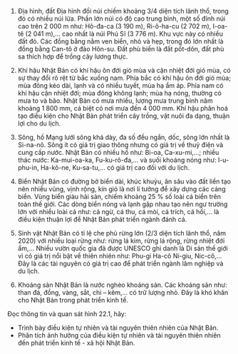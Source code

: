 1. Địa hình, đất
Địa hình đồi núi chiếm khoảng 3/4 diện tích lãnh thổ, trong đó có nhiều núi lửa. Phần lớn núi có độ cao trung bình, một số đỉnh núi cao trên 2 000 m như: Hô-đa-ca (3 190 m), Ri-ô-ha-cu (2 702 m), I-oa-tê (2 041 m),... cao nhất là núi Phú Sĩ (3 776 m). Khu vực này có nhiều đất đỏ. Các đồng bằng nằm ven biển, nhỏ và hẹp, trong đó lớn nhất là đồng bằng Can-tô ở đảo Hôn-su. Đất phù biến là đất pốt-dôn, đất phù sa thích hợp để trồng cây lương thực.

2. Khí hậu
Nhật Bản có khí hậu ôn đới gió mùa và cận nhiệt đới gió mùa, có sự thay đổi rõ rệt từ bắc xuống nam. Phía bắc có khí hậu ôn đới gió mùa; mùa đông kéo dài, lạnh và có nhiều tuyết, mùa hạ ẩm áp. Phía nam có khí hậu cận nhiệt đới; mùa đông không lạnh; mùa hạ nóng, thường có mưa to và bão. Nhật Bản có mưa nhiều, lượng mưa trung bình năm khoảng 1 800 mm, cá biệt có nơi mưa đến 4 000 mm. Khí hậu phân hoá tạo điều kiện cho Nhật Bản phát triển cây trồng, vật nuôi đa dạng, thuận lợi cho du lịch.

3. Sông, hồ
Mạng lưới sông khá dày, đa số đều ngắn, dốc, sông lớn nhất là Si-na-nô. Sông ít có giá trị giao thông nhưng có giá trị về thuỷ điện và cung cấp nước. Nhật Bản có nhiều hồ như: Bi-oa, Ca-xu-mi,...; nhiều thác nước: Ka-mui-oa-ka, Fu-ku-rô-đa,... và suối khoáng nóng như: I-u-phu-in, Ha-kô-ne, Ku-sa-tu,... có giá trị cao đối với du lịch.

4. Biển
Nhật Bản có đường bờ biển dài, khúc khuỷu, ăn sâu vào đất liền tạo nên nhiều vũng, vịnh rộng, kín gió là nơi lí tưởng để xây dựng các cảng biển. Vùng biển giàu hải sản, chiếm khoảng 25 % số loài cá biển trên toàn thế giới. Các dòng biển nóng và lạnh gặp nhau tạo nên ngư trường lớn với nhiều loài cá như: cá ngừ, cá thu, cá mòi, cá trích, cá hồi,... là điều kiện thuận lợi để Nhật Bản phát triển ngành đánh cá.

5. Sinh vật
Nhật Bản có tỉ lệ che phủ rừng lớn (2/3 diện tích lãnh thổ, năm 2020) với nhiều loại rừng như: rừng lá kim, rừng lá rộng, rừng nhiệt đới ẩm,... Nhiều vườn quốc gia đã được UNESCO ghi danh là Di sản thế giới vì có giá trị nổi bật về thiên nhiên như: Phu-gi Ha-cô Ni-giu, Nic-cô,... Đây là các tài nguyên có giá trị cao để phát triển ngành lâm nghiệp và du lịch.

6. Khoáng sản
Nhật Bản là nước nghèo khoáng sản. Các khoáng sản như: than đá, đồng, vàng, sắt, chì – kẽm,... có trữ lượng nhỏ. Đây là khó khăn cho Nhật Bản trong phát triển kinh tế.

Đọc thông tin và quan sát hình 22.1, hãy:
- Trình bày điều kiện tự nhiên và tài nguyên thiên nhiên của Nhật Bản.
- Phân tích ảnh hưởng của điều kiện tự nhiên và tài nguyên thiên nhiên đến phát triển kinh tế - xã hội Nhật Bản.